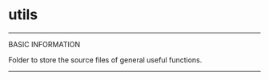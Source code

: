 # utils

*************************************************************
BASIC INFORMATION

Folder to store the source files of general useful functions.

*************************************************************